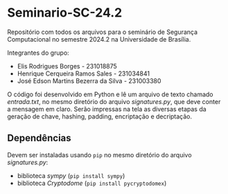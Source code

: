# Seminario-SC-24.2
Repositório com todos os arquivos para o seminário de Segurança Computacional no semestre 2024.2 na Universidade de Brasília.

Integrantes do grupo:
- Elis Rodrigues Borges - 231018875
- Henrique Cerqueira Ramos Sales - 231034841
- José Edson Martins Bezerra da Silva - 231003380

O código foi desenvolvido em Python e lê um arquivo de texto chamado _entrada.txt_, no mesmo diretório do arquivo _signatures.py_, que deve conter a mensagem em claro. Serão impressas na tela as diversas etapas da geração de chave, hashing, padding, encriptação e decriptação.

## Dependências

Devem ser instaladas usando ```pip``` no mesmo diretório do arquivo _signatures.py_:
- biblioteca _sympy_ (```pip install sympy```)
- biblioteca _Cryptodome_ (```pip install pycryptodomex```)
